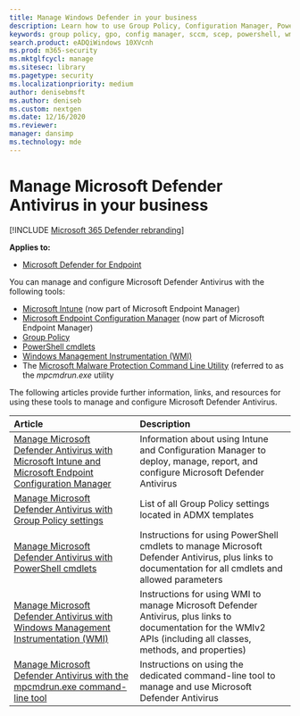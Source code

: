 ```yaml
---
title: Manage Windows Defender in your business
description: Learn how to use Group Policy, Configuration Manager, PowerShell, WMI, Intune, and the command line to manage Microsoft Defender AV
keywords: group policy, gpo, config manager, sccm, scep, powershell, wmi, intune, defender, antivirus, antimalware, security, protection
search.product: eADQiWindows 10XVcnh
ms.prod: m365-security
ms.mktglfcycl: manage
ms.sitesec: library
ms.pagetype: security
ms.localizationpriority: medium
author: denisebmsft
ms.author: deniseb
ms.custom: nextgen
ms.date: 12/16/2020
ms.reviewer: 
manager: dansimp
ms.technology: mde
---
```


# Manage Microsoft Defender Antivirus in your business

[!INCLUDE [Microsoft 365 Defender rebranding](../../includes/microsoft-defender.md)]


**Applies to:**

- [Microsoft Defender for Endpoint](https://go.microsoft.com/fwlink/?linkid=2154037)

You can manage and configure Microsoft Defender Antivirus with the following tools:

- [Microsoft Intune](https://docs.microsoft.com/mem/intune/protect/endpoint-security-antivirus-policy) (now part of Microsoft Endpoint Manager)
- [Microsoft Endpoint Configuration Manager](https://docs.microsoft.com/mem/configmgr/protect/deploy-use/endpoint-protection-configure) (now part of Microsoft Endpoint Manager)
- [Group Policy](https://docs.microsoft.com/windows/security/threat-protection/microsoft-defender-antivirus/use-group-policy-microsoft-defender-antivirus)
- [PowerShell cmdlets](https://docs.microsoft.com/windows/security/threat-protection/microsoft-defender-antivirus/use-powershell-cmdlets-microsoft-defender-antivirus)
- [Windows Management Instrumentation (WMI)](https://docs.microsoft.com/windows/security/threat-protection/microsoft-defender-antivirus/use-wmi-microsoft-defender-antivirus)
- The [Microsoft Malware Protection Command Line Utility](https://docs.microsoft.com/windows/security/threat-protection/microsoft-defender-antivirus/command-line-arguments-microsoft-defender-antivirus) (referred to as the *mpcmdrun.exe* utility

The following articles provide further information, links, and resources for using these tools to manage and configure Microsoft Defender Antivirus.

| Article | Description |
|:---|:---|
|[Manage Microsoft Defender Antivirus with Microsoft Intune and Microsoft Endpoint Configuration Manager](use-intune-config-manager-microsoft-defender-antivirus.md)|Information about using Intune and Configuration Manager to deploy, manage, report, and configure Microsoft Defender Antivirus |
|[Manage Microsoft Defender Antivirus with Group Policy settings](use-group-policy-microsoft-defender-antivirus.md)|List of all Group Policy settings located in ADMX templates |
|[Manage Microsoft Defender Antivirus with PowerShell cmdlets](use-powershell-cmdlets-microsoft-defender-antivirus.md)|Instructions for using PowerShell cmdlets to manage Microsoft Defender Antivirus, plus links to documentation for all cmdlets and allowed parameters |
|[Manage Microsoft Defender Antivirus with Windows Management Instrumentation (WMI)](use-wmi-microsoft-defender-antivirus.md)| Instructions for using WMI to manage Microsoft Defender Antivirus, plus links to documentation for the WMIv2 APIs (including all classes, methods, and properties) |
|[Manage Microsoft Defender Antivirus with the mpcmdrun.exe command-line tool](command-line-arguments-microsoft-defender-antivirus.md)|Instructions on using the dedicated command-line tool to manage and use Microsoft Defender Antivirus |
